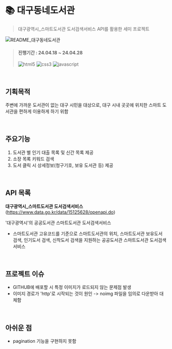# 📚 대구동네도서관

> 대구광역시\_스마트도서관 도서검색서비스 API를 활용한 세미 프로젝트

![README_대구동네도서관](/img/README_대구동네도서관.jpg)

> #### 진행기간 : 24.04.18 ~ 24.04.28
>
> ![html5](https://img.shields.io/badge/html5-E34F26.svg?&style=for-the-badge&logo=html5&logoColor=white)
> ![css3](https://img.shields.io/badge/css3-1572B6.svg?&style=for-the-badge&logo=css3&logoColor=white)
> ![javascript](https://img.shields.io/badge/javascript-F7DF1E.svg?&style=for-the-badge&logo=javascript&logoColor=white)

<br>

## 기획목적

주변에 가까운 도서관이 없는 대구 시민을 대상으로, 대구 시내 곳곳에 위치한 스마트 도서관을 편하게 이용하게 하기 위함

<br>

## 주요기능

1. 도서관 별 인기 대출 목록 및 신간 목록 제공
2. 소장 목록 키워드 검색
3. 도서 클릭 시 상세정보(청구기호, 보유 도서관 등) 제공

<br>

## API 목록

**대구광역시\_스마트도서관 도서검색서비스**
(https://www.data.go.kr/data/15125628/openapi.do)

'대구광역시'의 공공도서관 스마트도서관 도서검색서비스

- 스마트도서관 고유코드를 기준으로 스마트도서관의 위치, 스마트도서관 보유도서 검색, 인기도서 검색, 신착도서 검색을 지원하는 공공도서관 스마트도서관 도서검색서비스

<br>

## 프로젝트 이슈

- GITHUB에 배포할 시 특정 이미지가 로드되지 않는 문제점 발생
- 이미지 경로가 'http'로 시작되는 것이 원인 -> noimg 파일을 임의로 다운받아 대체함

<br>

## 아쉬운 점

- pagination 기능을 구현하지 못함

